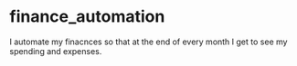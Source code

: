# finance_automation
 I automate my finacnces so that at the end of every month I get to see my spending and expenses.
